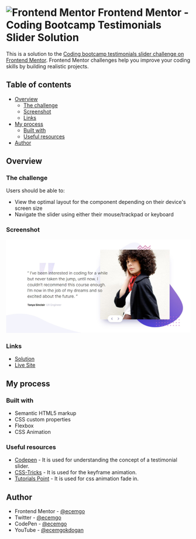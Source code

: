 # <img src="https://user-images.githubusercontent.com/13468728/222973742-9133bdb5-61f0-4f53-8b08-bb3c349e2056.png" title="Frontend Mentor" alt="Frontend Mentor" width="50" height="50"/> Frontend Mentor - Coding Bootcamp Testimonials Slider Solution

This is a solution to the [Coding bootcamp testimonials slider challenge on Frontend Mentor](https://www.frontendmentor.io/challenges/coding-bootcamp-testimonials-slider-4FNyLA8JL). Frontend Mentor challenges help you improve your coding skills by building realistic projects.

## Table of contents

- [Overview](#overview)
  - [The challenge](#the-challenge)
  - [Screenshot](#screenshot)
  - [Links](#links)
- [My process](#my-process)
  - [Built with](#built-with)
  - [Useful resources](#useful-resources)
- [Author](#author)

## Overview

### The challenge

Users should be able to:

- View the optimal layout for the component depending on their device's screen size
- Navigate the slider using either their mouse/trackpad or keyboard

### Screenshot

![](./screenshot.jpg)

### Links

- [Solution](https://www.frontendmentor.io/solutions/responsive-and-animated-coding-bootcamp-testimonials-slider-aDBpPton_w)
- [Live Site](https://ecemgo-bootcamp-testimonials-slider.netlify.app/)

## My process

### Built with

- Semantic HTML5 markup
- CSS custom properties
- Flexbox
- CSS Animation

### Useful resources

- [Codepen](https://codepen.io/Marty-Development/pen/vYLLoaQ?editors=1010) - It is used for understanding the concept of a testimonial slider.
- [CSS-Tricks](https://css-tricks.com/snippets/css/keyframe-animation-syntax/) - It is used for the keyframe animation.
- [Tutorials Point](https://www.tutorialspoint.com/css/css_animation_fade_in.htm) - It is used for css animation fade in.

## Author

- Frontend Mentor - [@ecemgo](https://www.frontendmentor.io/profile/ecemgo)
- Twitter - [@ecemgo](https://twitter.com/ecemgo)
- CodePen - [@ecemgo](https://codepen.io/ecemgo)
- YouTube - [@ecemgokdogan](https://www.youtube.com/channel/UCktkPv17cw27PaFGcnZa_aQ)
